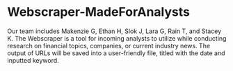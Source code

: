 # Webscraper-MadeForAnalysts
Our team includes Makenzie G, Ethan H, Slok J, Lara G, Rain T, and Stacey K. The Webscraper is a tool for incoming analysts to utilize while conducting research on financial topics, companies, or current industry news. The output of URLs will be saved into a user-friendly file, titled with the date and inputted keyword. 

